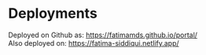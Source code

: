 # Deployments
Deployed on Github as: https://fatimamds.github.io/portal/  
Also deployed on: https://fatima-siddiqui.netlify.app/  
